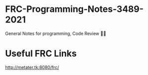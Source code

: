 # FRC-Programming-Notes-3489-2021
 General Notes for programming, Code Review 👏👏
# Useful FRC Links
 http://metater.tk:8080/frc/
